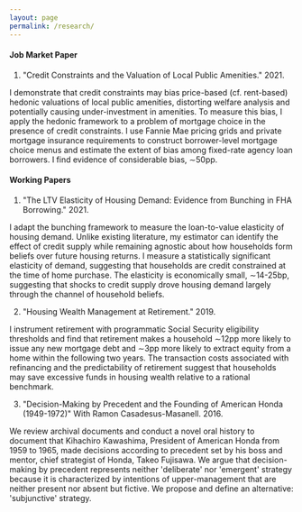 ```yaml
---
layout: page
permalink: /research/
---
```

#### Job Market Paper

1. "Credit Constraints and the Valuation of Local Public Amenities." 2021.  

 I demonstrate that credit constraints may bias price-based (cf. rent-based) hedonic valuations of local public amenities, distorting welfare analysis and potentially causing under-investment in amenities. To measure this bias, I apply the hedonic framework to a problem of mortgage choice in the presence of credit constraints. I use Fannie Mae pricing grids and private mortgage insurance requirements to construct borrower-level mortgage choice menus and estimate the extent of bias among fixed-rate agency loan borrowers. I find evidence of considerable bias, $\sim$50pp.

#### Working Papers

1. "The LTV Elasticity of Housing Demand: Evidence from Bunching in FHA Borrowing." 2021.  

 I adapt the bunching framework to measure the loan-to-value elasticity of housing demand. Unlike existing literature, my estimator can identify the effect of credit supply while remaining agnostic about how households form beliefs over future housing returns. I measure a statistically significant elasticity of demand, suggesting that households are credit constrained at the time of home purchase. The elasticity is economically small, $\sim$14-25bp, suggesting that shocks to credit supply drove housing demand largely through the channel of household beliefs. 

2. "Housing Wealth Management at Retirement." 2019.  
  
 I instrument retirement with programmatic Social Security eligibility thresholds and find that retirement makes a household $\sim$12pp more likely to issue any new mortgage debt and $\sim$3pp more likely to extract equity from a home within the following two years. The transaction costs associated with refinancing and the predictability of retirement suggest that households may save excessive funds in housing wealth relative to a rational benchmark.

3. "Decision-Making by Precedent and the Founding of American Honda (1949-1972)" With Ramon Casadesus-Masanell. 2016.  

 We review archival documents and conduct a novel oral history to document that Kihachiro Kawashima, President of American Honda from 1959 to 1965, made decisions according to precedent set by his boss and mentor, chief strategist of Honda, Takeo Fujisawa. We argue that decision-making by precedent represents neither 'deliberate' nor 'emergent' strategy because it is characterized by intentions of upper-management that are neither present nor absent but fictive. We propose and define an alternative: 'subjunctive' strategy. 

